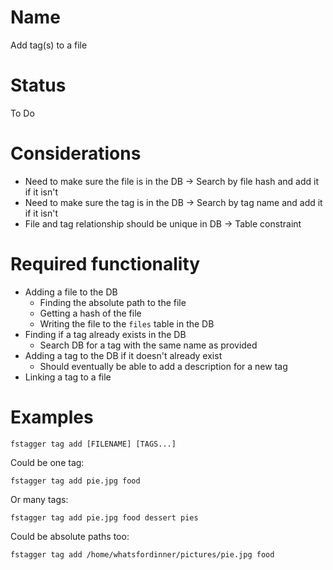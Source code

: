 # Name

Add tag(s) to a file

# Status

To Do

# Considerations

* Need to make sure the file is in the DB -> Search by file hash and add it if it isn't
* Need to make sure the tag is in the DB -> Search by tag name and add it if it isn't
* File and tag relationship should be unique in DB -> Table constraint

# Required functionality

* Adding a file to the DB
    * Finding the absolute path to the file
    * Getting a hash of the file
    * Writing the file to the `files` table in the DB
* Finding if a tag already exists in the DB
    * Search DB for a tag with the same name as provided
* Adding a tag to the DB if it doesn't already exist
    * Should eventually be able to add a description for a new tag
* Linking a tag to a file

# Examples

```shell
fstagger tag add [FILENAME] [TAGS...]
```

Could be one tag:

```shell
fstagger tag add pie.jpg food
```

Or many tags:

```shell
fstagger tag add pie.jpg food dessert pies
```

Could be absolute paths too:

```shell
fstagger tag add /home/whatsfordinner/pictures/pie.jpg food
```

